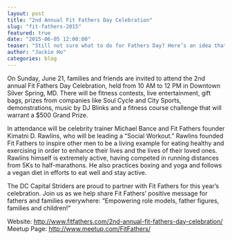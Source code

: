 ```yaml
---
layout: post
title: "2nd Annual Fit Fathers Day Celebration"
slug: "fit-fathers-2015"
featured: true
date: "2015-06-05 12:00:00"
teaser: "Still not sure what to do for Fathers Day? Here’s an idea that combines fitness and fun…plus, it’s free!"
author: "Jackie Ho"
categories: blog
---
```

On Sunday, June 21, families and friends are invited to attend the 2nd annual Fit Fathers Day Celebration, held from 10 AM to 12 PM in Downtown Silver Spring, MD. There will be fitness contests, live entertainment, gift bags, prizes from companies like Soul Cycle and City Sports, demonstrations, music by DJ Blinks and a fitness course challenge that will warrant a $500 Grand Prize.
 
In attendance will be celebrity trainer Michael Bance and Fit Fathers founder Kimatni D. Rawlins, who will be leading a “Social Workout.” Rawlins founded Fit Fathers to inspire other men to be a living example for eating healthy and exercising in order to enhance their lives and the lives of their loved ones. Rawlins himself is extremely active, having competed in running distances from 5Ks to half-marathons. He also practices boxing and yoga and follows a vegan diet in efforts to eat well and stay active.
 
The DC Capital Striders are proud to partner with Fit Fathers for this year’s celebration. Join us as we help share Fit Fathers’ positive message for fathers and families everywhere: “Empowering role models, father figures, families and children!”

Website:  http://www.fitfathers.com/2nd-annual-fit-fathers-day-celebration/
Meetup Page: http://www.meetup.com/FitFathers/
